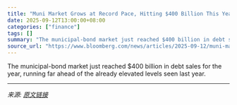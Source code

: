 ```yaml
---
title: "Muni Market Grows at Record Pace, Hitting $400 Billion This Year"
date: 2025-09-12T13:00:00+08:00
categories: ["finance"]
tags: []
summary: "The municipal-bond market just reached $400 billion in debt sales for the year, running far ahead of the already elevated levels seen last year."
source_url: "https://www.bloomberg.com/news/articles/2025-09-12/muni-market-grows-at-record-pace-hitting-400-billion-this-year"
---
```


The municipal-bond market just reached $400 billion in debt sales for the year, running far ahead of the already elevated levels seen last year.

---

*来源: [原文链接](https://www.bloomberg.com/news/articles/2025-09-12/muni-market-grows-at-record-pace-hitting-400-billion-this-year)*
